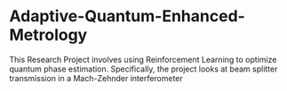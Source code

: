 # Adaptive-Quantum-Enhanced-Metrology
This Research Project involves using Reinforcement Learning to optimize quantum phase estimation. Specifically, the project looks at beam splitter transmission in a Mach-Zehnder interferometer
